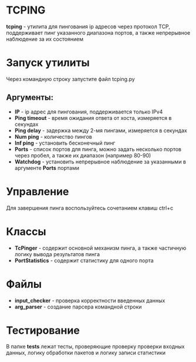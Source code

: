 # TCPING
**tcping** - утилита для пингования ip адресов через протокол TCP,
поддерживает пинг указанного диапазона портов,
а также непрерывное наблюдение за их состоянием

# Запуск утилиты
Через командную строку запустите файл tcping.py
## Аргументы:
- **IP** - ip адрес для пингования, поддерживается только IPv4
- **Ping timeout** - время ожидания ответа от хоста, измеряется в секундах
- **Ping delay** - задержка между 2-мя пингами, измеряется в секундах
- **Num ping** - количество пингов
- **Inf ping** - установить бесконечный пинг
- **Ports** - список портов для пинга, можно задать несколько портов через пробел,
а также их диапазон (например 80-90)
- **Watchdog** - установить непрерывное наблюдение за указанными в аргументе **Ports** портами

# Управление
Для завершения пинга воспользуйтесь сочетанием клавиш ctrl+c

# Классы
- **TcPinger** - содержит основной механизм пинга, а также частичную логику вывода результатов пинга
- **PortStatistics** - содержит статистику для одного порта

# Файлы
- **input_checker** - проверка корректности введенных данных
- **arg_parser** - создание парсера командной строки

# Тестирование
В папке **tests** лежат тесты, проверяющие проверку проверки входных данных,
логику обработки пакетов и логику записи статистики
